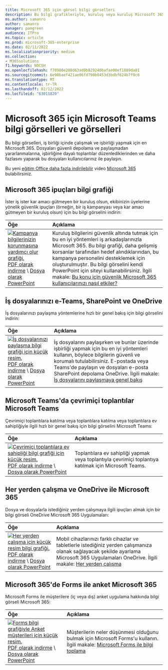 ```yaml
---
title: Microsoft 365 için görsel bilgi görselleri
description: Bu bilgi grafikleriyle, kuruluş veya kuruluş Microsoft 365 Microsoft Teams öğrenmenize yardımcı olur.
ms.author: samanro
author: samanro
manager: pamgreen
audience: ITPro
ms.topic: article
ms.prod: microsoft-365-enterprise
ms.date: 02/11/2022
ms.localizationpriority: medium
ms.collection:
- M365solutions
f1.keywords: NOCSH
ms.openlocfilehash: f70980e280d63ad9b829240bafae00ef1089da81
ms.sourcegitcommit: 6e90baef421ae06fd790b0453d3bdbf624b7f9c0
ms.translationtype: MT
ms.contentlocale: tr-TR
ms.lasthandoff: 02/12/2022
ms.locfileid: "63011820"
---
```

# <a name="microsoft-365-and-microsoft-teams-infographics-for-your-users"></a>Microsoft 365 için Microsoft Teams bilgi görselleri ve görselleri

Bu bilgi görselleri, iş birliği içinde çalışmak ve işbirliği yapmak için en Microsoft 365. Dosyaları güvenli depolama ve paylaşmadan yararlanmalarına, işbirliğine dayalı toplantılar düzenlediklerinden ve daha fazlasını yaparak bu dosyaları kullanıcılarınız ile paylaşın.

Bu yeni [eğitim Office daha fazla indirilebilir](https://support.microsoft.com/office/great-ways-to-work-with-office-6fe70269-b9a4-4ef0-a96e-7a5858b3bd5a) video [Microsoft 365](https://support.microsoft.com/training) bulabilirsiniz.

## <a name="microsoft-365-security-tips-infographic"></a>Microsoft 365 ipuçları bilgi grafiği

İster iş ister kar amacı gütmeyen bir kuruluş olsun, ekibinizin üyelerine yönelik güvenlik ipuçları (örneğin, bir iş kampanyası veya kar amacı gütmeyen bir kuruluş olsun) için bu bilgi görselini indirin:

| Öğe | Açıklama |
|:-----|:-----|
|[![Kampanya bilgilerinizin korunmasına yardımcı olur grafiği.](../media/M365-Campaigns-WhatCanUsersDoToSecure-358x201.png)](https://download.microsoft.com/download/f/c/5/fc58bc0c-773a-4ac8-a232-6f986f61ef58/M365CampaignsWhatCanUsersDoToSecure.pdf) <br/> [PDF olarak indirme](https://download.microsoft.com/download/f/c/5/fc58bc0c-773a-4ac8-a232-6f986f61ef58/M365CampaignsWhatCanUsersDoToSecure.pdf) \  [Dosya olarak PowerPoint](https://download.microsoft.com/download/f/c/5/fc58bc0c-773a-4ac8-a232-6f986f61ef58/M365CampaignsWhatCanUsersDoToSecure.pptx)| Kuruluş bilgilerini güvenlik altında tutmak için bu en iyi yöntemleri iş arkadaşlarınızla Microsoft 365. Bu bilgi grafiği, daha gelişmiş korsanlar tarafından hedef alındıklarından, bu kampanya personelini desteklemek için oluşturulmuştır. Bu bilgi görselini kendi PowerPoint için siteyi kullanabilirsiniz. İlgili makale: [Bu konu için güvenlik Microsoft 365 kullanıcılarınızı nasıl etkiler?](../business-premium/m365-campaigns-users.md)|

## <a name="share-your-business-files-with-teams-sharepoint-and-onedrive"></a>İş dosyalarınızı e-Teams, SharePoint ve OneDrive

İş dosyalarınızı paylaşma yöntemlerine hızlı bir genel bakış için bilgi görselini indirin:
  
| Öğe | Açıklama |
|:-----|:-----|
|[![İş dosyalarınızı paylaşma bilgi grafiği için küçük resim.](../media/solutions-architecture-center/m365-smbscenarios-shareyourfiles-square.png)](https://go.microsoft.com/fwlink/?linkid=2079435) <br/> [PDF olarak indirme](https://go.microsoft.com/fwlink/?linkid=2079435) \  [Dosya olarak PowerPoint](https://go.microsoft.com/fwlink/?linkid=2079438) | İş dosyalarını paylaşırken ve bunlar üzerinde işbirliği yapmak için bu en iyi yöntemleri kullanın, böylece bilgilerin güvenli ve korumalı tutulabilirsiniz. E-postada veya Teams'de paylaşın ve dosyaları e-posta SharePoint depolama OneDrive. İlgili makale: [İş dosyalarını paylaşmaya genel bakış](../business-video/overview-file-sharing.md)|

## <a name="host-online-meetings-in-microsoft-teams"></a>Microsoft Teams'da çevrimiçi toplantılar Microsoft Teams

Çevrimiçi toplantılara katılma veya toplantılara katılma veya toplantılara ev sahipliğiyle ilgili hızlı bir genel bakış için bilgi görselini Microsoft Teams:

| Öğe | Açıklama |
|:-----|:-----|
|[![Çevrimiçi toplantılara ev sahipliği bilgi grafiği için küçük resim.](../media/solutions-architecture-center/m365-smbscenarios-hostteammeetings-square.png)](https://go.microsoft.com/fwlink/?linkid=2078712) <br/> [PDF olarak indirme](https://go.microsoft.com/fwlink/?linkid=2078712) \  [Dosya olarak PowerPoint](https://go.microsoft.com/fwlink/?linkid=2079515) | Toplantılara ev sahipliği yapmak veya toplantıyla çevrimiçi toplantıya katılmak için Microsoft Teams. 

## <a name="work-from-anywhere-with-onedrive-and-microsoft-365"></a>Her yerden çalışma ve OneDrive ile Microsoft 365

Dosya ve dosyalarla istediğiniz yerden çalışmaya ilgili ipuçları almak için bir bilgi görseli OneDrive Microsoft 365 Uygulamaları:

| Öğe | Açıklama |
|:-----|:-----|
|[![Her yerden çalışma için küçük resim bilgi grafiği.](../media/solutions-architecture-center/m365-smbscenarios-workfromanywhere-square.png)](https://go.microsoft.com/fwlink/?linkid=2079451) <br/> [PDF olarak indirme](https://go.microsoft.com/fwlink/?linkid=2079451) \  [Dosya olarak PowerPoint](https://go.microsoft.com/fwlink/?linkid=2079455) | Mobil cihazlarınızı farklı cihazlar ve tabletlerle istediğiniz yerden çalışmanıza olanak sağlayacak şekilde ayarlama Microsoft 365 Uygulamaları OneDrive. İlgili makale: [Her yerden çalışma](../business-video/work-from-anywhere.md)|

## <a name="survey-customers-with-forms-in-microsoft-365"></a>Microsoft 365'de Forms ile anket Microsoft 365

Microsoft Forms ile müşterilere (iç veya dış) anket uygulama hakkında bilgi görseli Microsoft 365:

| Öğe | Açıklama |
|:-----|:-----|
|[![Forms bilgi grafiğiyle Anket müşterileri için küçük resim.](../media/solutions-architecture-center/m365-smbscenarios-surveywithforms-square.png)](https://go.microsoft.com/fwlink/?linkid=2079526) <br/> [PDF olarak indirme](https://go.microsoft.com/fwlink/?linkid=2079526) \  [Dosya olarak PowerPoint](https://go.microsoft.com/fwlink/?linkid=2079446) | Müşterilerin neler düşünmesi olduğunu bulmak için Microsoft Forms'u kullanın. İlgili makale: [Microsoft Forms ile bilgi toplama](https://support.microsoft.com/topic/collect-information-with-microsoft-forms-a55d6e0d-04f6-45b8-b05f-b141b8ecb4d5)|
